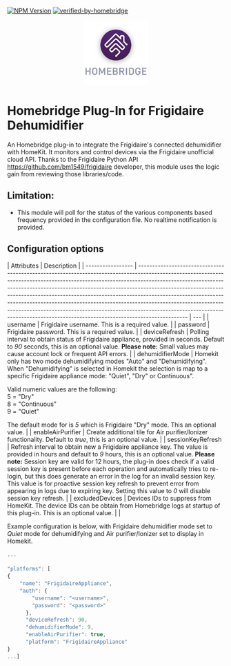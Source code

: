 [![NPM Version](https://img.shields.io/npm/v/homebridge-frigidaire-dehumidifier.svg?style=flat-square)](https://www.npmjs.com/package/homebridge-frigidaire-dehumidifier)
[![verified-by-homebridge](https://badgen.net/badge/homebridge/verified/purple)](https://github.com/homebridge/homebridge/wiki/Verified-Plugins)

<p align="center">
 
<img src="https://github.com/homebridge/branding/raw/master/logos/homebridge-wordmark-logo-vertical.png" width="150">

</p>

# Homebridge Plug-In for Frigidaire Dehumidifier

An Homebridge plug-in to integrate the Frigidaire's connected dehumidifier with HomeKit. It monitors and control devices via the Frigidaire unofficial cloud API. Thanks to the Frigidaire Python API https://github.com/bm1549/frigidaire developer, this module uses the logic gain from reviewing those libraries/code.

## Limitation:

- This module will poll for the status of the various components based frequency provided in the configuration file. No realtime notification is provided.

## Configuration options

| Attributes        | Description                                                                                                                                                                                                                                                                                                                                                                                                                                                                                                                                                                          |
| ----------------- | ------------------------------------------------------------------------------------------------------------------------------------------------------------------------------------------------------------------------------------------------------------------------------------------------------------------------------------------------------------------------------------------------------------------------------------------------------------------------------------------------------------------------------------------------------------------------------------ | --- |
| username          | Frigidaire username. This is a required value.                                                                                                                                                                                                                                                                                                                                                                                                                                                                                                                                       |
| password          | Frigidaire password. This is a required value.                                                                                                                                                                                                                                                                                                                                                                                                                                                                                                                                       |
| deviceRefresh     | Polling interval to obtain status of Frigidaire appliance, provided in seconds. Default to <i>90</i> seconds, this is an optional value. <b>Please note:</b> Small values may cause account lock or frequent API errors.                                                                                                                                                                                                                                                                                                                                                             |
| dehumidifierMode  | Homekit only has two mode dehumidifying modes "Auto" and "Dehumidifying". When "Dehumidifying" is selected in Homekit the selection is map to a specific Frigidaire appliance mode: "Quiet", "Dry" or Continuous". <p><p>Valid numeric values are the following: <br>5 = "Dry"<br>8 = "Continuous" <br> 9 = "Quiet" <p>The default mode for is <i>5</i> which is Frigidaire "Dry" mode. This an optional value.                                                                                                                                                                      |
| enableAirPurifier | Create additional tile for Air purifier/Ionizer functionality. Default to <i>true</i>, this is an optional value.                                                                                                                                                                                                                                                                                                                                                                                                                                                                    |
| sessionKeyRefresh | Refresh interval to obtain new a Frigidaire appliance key. The value is provided in hours and default to <i>9</i> hours, this is an optional value. <b>Please note:</b> Session key are valid for 12 hours, the plug-in does check if a valid session key is present before each operation and automatically tries to re-login, but this does generate an error in the log for an invalid session key. This value is for proactive session key refresh to prevent error from appearing in logs due to expiring key. Setting this value to <i>0</i> will disable session key refresh. |
| excludedDevices   | Devices IDs to suppress from HomeKit. The device IDs can be obtain from Homebridge logs at startup of this plug-in. This is an optional value.                                                                                                                                                                                                                                                                                                                                                                                                                                       |     |

Example configuration is below, with Frigidaire dehumidifier mode set to <i>Quiet</i> mode for dehumidifying and Air purifier/Ionizer set to display in Homekit.

```javascript
...

"platforms": [
{
    "name": "FrigidaireAppliance",
    "auth": {
        "username": "<username>",
        "password": "<password>"
      },
      "deviceRefresh": 90,
      "dehumidifierMode": 9,
      "enableAirPurifier": true,
      "platform": "FrigidaireAppliance"
}
...]
```
